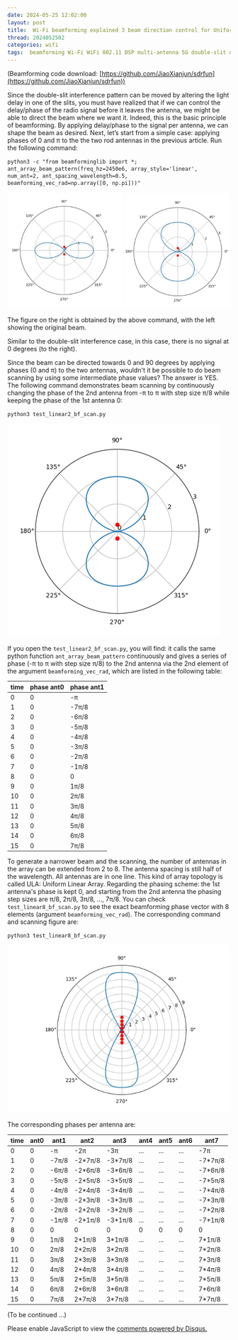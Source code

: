 ```yaml
---
date: 2024-05-25 12:02:00
layout: post
title: 	Wi-Fi beamforming explained 3 beam direction control for Uniform Linear Array (ULA)
thread: 2024052502
categories: wifi
tags:  beamforming Wi-Fi WiFi 802.11 DSP multi-antenna 5G double-slit double-slit-experiment phased-array ULA Uniform-Linear-Array
---
```


(Beamforming code download: [https://github.com/JiaoXianjun/sdrfun](https://github.com/JiaoXianjun/sdrfun))

Since the double-slit interference pattern can be moved by altering the light delay in one of the slits, you must have realized that if we can control the delay/phase of the radio signal before it leaves the antenna, we might be able to direct the beam where we want it. Indeed, this is the basic principle of beamforming. By applying delay/phase to the signal per antenna, we can shape the beam as desired. Next, let’s start from a simple case: applying phases of 0 and π to the the two rod antennas in the previous article. Run the following command:

```
python3 -c "from beamforminglib import *; ant_array_beam_pattern(freq_hz=2450e6, array_style='linear', num_ant=2, ant_spacing_wavelength=0.5, beamforming_vec_rad=np.array([0, np.pi]))"
```

![](../media/dual-ant-beamforming-0-vs-pi.webp)

The figure on the right is obtained by the above command, with the left showing the original beam.

Similar to the double-slit interference case, in this case, there is no signal at 0 degrees (to the right).

Since the beam can be directed towards 0 and 90 degrees by applying phases (0 and π) to the two antennas, wouldn't it be possible to do beam scanning by using some intermediate phase values? The answer is YES. The following command demonstrates beam scanning by continuously changing the phase of the 2nd antenna from -π to π with step size π/8 while keeping the phase of the 1st antenna 0:

```
python3 test_linear2_bf_scan.py
```

![](../media/dual-ant-beam-scan.gif)

If you open the `test_linear2_bf_scan.py`, you will find: it calls the same python function `ant_array_beam_pattern` continuously and gives a series of phase (-π to π with step size π/8) to the 2nd antenna via the 2nd element of the argument `beamforming_vec_rad`, which are listed in the following table:

|time|phase ant0|phase ant1|
|----|----------|----------|
|  0 |         0| -π       |
|  1 |         0|-7π/8     |
|  2 |         0|-6π/8     |
|  3 |         0|-5π/8     |
|  4 |         0|-4π/8     |
|  5 |         0|-3π/8     |
|  6 |         0|-2π/8     |
|  7 |         0|-1π/8     |
|  8 |         0|  0       |
|  9 |         0| 1π/8     |
| 10 |         0| 2π/8     |
| 11 |         0| 3π/8     |
| 12 |         0| 4π/8     |
| 13 |         0| 5π/8     |
| 14 |         0| 6π/8     |
| 15 |         0| 7π/8     |

To generate a narrower beam and the scanning, the number of antennas in the array can be extended from 2 to 8. The antenna spacing is still half of the wavelength. All antennas are in one line. This kind of array topology is called ULA: Uniform Linear Array. Regarding the phasing scheme: the 1st antenna's phase is kept 0, and starting from the 2nd antenna the phasing step sizes are π/8, 2π/8, 3π/8, ..., 7π/8. You can check `test_linear8_bf_scan.py` to see the exact beamforming phase vector with 8 elements (argument `beamforming_vec_rad`). The corresponding command and scanning figure are:

```
python3 test_linear8_bf_scan.py
```

![](../media/linear8.gif)

The corresponding phases per antenna are:

|time|ant0|ant1 |ant2   |ant3   |ant4|ant5|ant6|ant7|
|----|----|-----|-------|-------|----|----|----|----|
|0   |   0| -π  |  -2π  |  -3π  |... |... |... |-7π |   
|1   |   0|-7π/8|-2*7π/8|-3*7π/8|... |... |... |-7*7π/8|
|2   |   0|-6π/8|-2*6π/8|-3*6π/8|... |... |... |-7*6π/8|
|3   |   0|-5π/8|-2*5π/8|-3*5π/8|... |... |... |-7*5π/8|
|4   |   0|-4π/8|-2*4π/8|-3*4π/8|... |... |... |-7*4π/8|
|5   |   0|-3π/8|-2*3π/8|-3*3π/8|... |... |... |-7*3π/8|
|6   |   0|-2π/8|-2*2π/8|-3*2π/8|... |... |... |-7*2π/8|
|7   |   0|-1π/8|-2*1π/8|-3*1π/8|... |... |... |-7*1π/8|
|8   |   0|  0  |    0  |    0  |0   |0   |0   |0   |
|9   |   0| 1π/8| 2*1π/8| 3*1π/8|... |... |... |7*1π/8|
|10  |   0| 2π/8| 2*2π/8| 3*2π/8|... |... |... |7*2π/8|
|11  |   0| 3π/8| 2*3π/8| 3*3π/8|... |... |... |7*3π/8|
|12  |   0| 4π/8| 2*4π/8| 3*4π/8|... |... |... |7*4π/8|
|13  |   0| 5π/8| 2*5π/8| 3*5π/8|... |... |... |7*5π/8|
|14  |   0| 6π/8| 2*6π/8| 3*6π/8|... |... |... |7*6π/8|
|15  |   0| 7π/8| 2*7π/8| 3*7π/8|... |... |... |7*7π/8|

(To be continued ...)

<div id="disqus_thread"></div>
<script type="text/javascript">
    /* * * CONFIGURATION VARIABLES: EDIT BEFORE PASTING INTO YOUR WEBPAGE * * */
    var disqus_shortname = 'jiaoxianjun'; // required: replace example with your forum shortname

    /* * * DON'T EDIT BELOW THIS LINE * * */
    (function() {
        var dsq = document.createElement('script'); dsq.type = 'text/javascript'; dsq.async = true;
        dsq.src = '//' + disqus_shortname + '.disqus.com/embed.js';
        (document.getElementsByTagName('head')[0] || document.getElementsByTagName('body')[0]).appendChild(dsq);
    })();
</script>
<noscript>Please enable JavaScript to view the <a href="http://disqus.com/?ref_noscript">comments powered by Disqus.</a></noscript>


<!-- Global site tag (gtag.js) - Google Analytics -->
<script async src="https://www.googletagmanager.com/gtag/js?id=G-01GGQ8JZW7"></script>
<script>
  window.dataLayer = window.dataLayer || [];
  function gtag(){dataLayer.push(arguments);}
  gtag('js', new Date());

  gtag('config', 'G-01GGQ8JZW7');
</script>

<script async src="https://pagead2.googlesyndication.com/pagead/js/adsbygoogle.js?client=ca-pub-1542618827905251"
     crossorigin="anonymous"></script>
